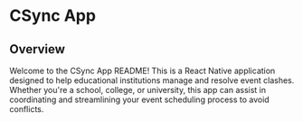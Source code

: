 # CSync App

## Overview
Welcome to the CSync App README! This is a React Native application designed to help educational institutions manage and resolve event clashes. Whether you're a school, college, or university, this app can assist in coordinating and streamlining your event scheduling process to avoid conflicts.
